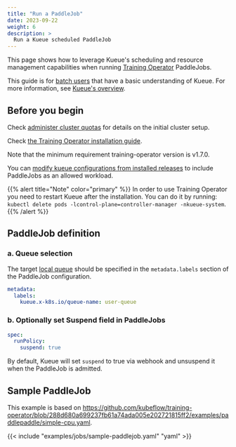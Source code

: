 ```yaml
---
title: "Run a PaddleJob"
date: 2023-09-22
weight: 6
description: >
  Run a Kueue scheduled PaddleJob
---
```


This page shows how to leverage Kueue's scheduling and resource management capabilities when running [Training Operator](https://www.kubeflow.org/docs/components/training/paddlepaddle/) PaddleJobs.

This guide is for [batch users](/docs/tasks#batch-user) that have a basic understanding of Kueue. For more information, see [Kueue's overview](/docs/overview).

## Before you begin

Check [administer cluster quotas](/docs/tasks/manage/administer_cluster_quotas) for details on the initial cluster setup.

Check [the Training Operator installation guide](https://github.com/kubeflow/training-operator#installation).

Note that the minimum requirement training-operator version is v1.7.0.

You can [modify kueue configurations from installed releases](/docs/installation#install-a-custom-configured-released-version) to include PaddleJobs as an allowed workload.

{{% alert title="Note" color="primary" %}}
In order to use Training Operator you need to restart Kueue after the installation.
You can do it by running: `kubectl delete pods -lcontrol-plane=controller-manager -nkueue-system`.
{{% /alert %}}

## PaddleJob definition

### a. Queue selection

The target [local queue](/docs/concepts/local_queue) should be specified in the `metadata.labels` section of the PaddleJob configuration.

```yaml
metadata:
  labels:
    kueue.x-k8s.io/queue-name: user-queue
```

### b. Optionally set Suspend field in PaddleJobs

```yaml
spec:
  runPolicy:
    suspend: true
```

By default, Kueue will set `suspend` to true via webhook and unsuspend it when the PaddleJob is admitted.

## Sample PaddleJob

This example is based on https://github.com/kubeflow/training-operator/blob/288d680a699237fb61a74ada005e202721815ff2/examples/paddlepaddle/simple-cpu.yaml.

{{< include "examples/jobs/sample-paddlejob.yaml" "yaml" >}}
